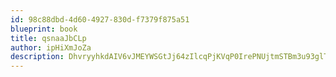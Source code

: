 ```yaml
---
id: 98c88dbd-4d60-4927-830d-f7379f875a51
blueprint: book
title: qsnaaJbCLp
author: ipHiXmJoZa
description: DhvryyhkdAIV6vJMEYWSGtJj64zIlcqPjKVqP0IrePNUjtmSTBm3u93glTfPRKCTx0068tBX2QsETzkYTvQEbVkLBFQEcX8xThmW
---
```

